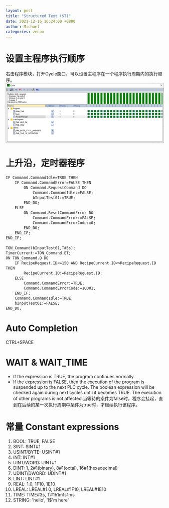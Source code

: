 ```yaml
---
layout: post
title: "Structured Text (ST)"
date: 2021-12-16 16:24:00 +0800
author: Michael
categories: zenon
---
```


# 设置主程序执行顺序
右击程序模块，打开Cycle窗口，可以设置主程序在一个程序执行周期内的执行顺序。  
![日志文件夹](/assets/zenon/programscycle.png) 

# 上升沿，定时器程序
	IF Command.CommandIdle=TRUE THEN
	    IF Command.CommandError=FALSE THEN
	        ON Command.RequestCommand DO
	            Command.CommandIdle:=FALSE;
	            bInputTest01:=TRUE;
	        END_DO;
	    ELSE
	        ON Command.ResetCommandError DO
	            Command.CommandError:=FALSE;
	            Command.CommandErrorCode:=0;
	        END_DO;
	    END_IF;
	END_IF;
	
	TON_Command(bInputTest01,T#5s);
	TimerCurrent:=TON_Command.ET;
	ON TON_Command.Q DO
	    IF RecipeRequest.ID<=150 AND RecipeCurrent.ID<>RecipeRequest.ID THEN
	        RecipeCurrent.ID:=RecipeRequest.ID;
	    ELSE
	        Command.CommandError:=TRUE;
	        Command.CommandErrorCode:=10001;
	    END_IF;
	    Command.CommandIdle:=TRUE;
	    bInputTest01:=FALSE;
	END_DO;

# Auto Completion
CTRL+SPACE 

# WAIT & WAIT_TIME
- If the expression is TRUE, the program continues normally.
- If the expression is FALSE, then the execution of the program is suspended up to the next PLC cycle. The boolean expression will be checked again during next cycles until it becomes TRUE. The execution of other programs is not affected.当等待的条件为false时，程序会挂起，直到在后续的某一次执行周期中条件为true时，才继续执行该程序。

# 常量 Constant expressions
1. BOOL: TRUE, FALSE
2. SINT: SINT#1
3. USINT/BYTE: USINT#1
4. INT: INT#1
5. UINT/WORD: UINT#1
6. DINT: 1, 2#1(binary), 8#1(octal), 16#1(hexadecimal)
7. UDINT/DWORD: UDINT#1
8. LINT: LINT#1
9. REAL: 1.0, 1F10, 1E10
10. LREAL: LREAL#1.0, LREAL#1F10, LREAL#1E10
11. TIME: TIME#3s, T#1h1m1s1ms
12. STRING: 'hello', 'I$'m here'

